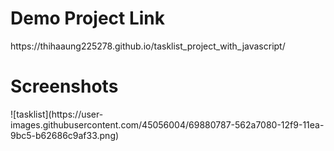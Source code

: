 <h1>Demo Project Link</h1>
https://thihaaung225278.github.io/tasklist_project_with_javascript/

<h1>Screenshots</h1>
![tasklist](https://user-images.githubusercontent.com/45056004/69880787-562a7080-12f9-11ea-9bc5-b62686c9af33.png)
